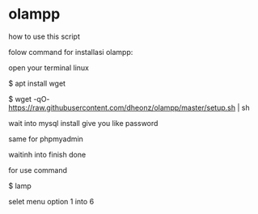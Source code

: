 # olampp
how to use this script

folow command for installasi olampp:

open your terminal linux

$ apt install wget

$ wget -qO- https://raw.githubusercontent.com/dheonz/olampp/master/setup.sh | sh

wait into mysql install give you like password

same for phpmyadmin

waitinh into finish done


for use command

$ lamp

selet menu option 1 into 6
